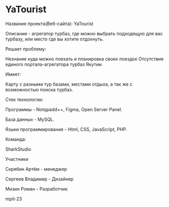 # YaTourist


Название проекта(Веб-сайта):
YaTourist

Описание - агрегатор турбаз, где можно выбрать подходящую для вас турбазу, или место где вы хотите отдохнуть.

Решает проблему:

Незнание куда можно поехать и планировка своих поездок
Отсутствие единого портала-агрегатора турбаз Якутии.

Имеет:

Карту с разными тур базами, местами отдыха, а так же с возможностью поиска турбаз.

Стек технологии:

Программы - Notqpadd++, Figma, Open Server Panel.

База данных - MySQL.

Языки программирования - Html, CSS, JavaScript, PHP.

Команда:

SharkStudio

Участники

Скрябин Артём - менеджер

Сергеев Владимир - Дизайнер

Мизин Роман - Разработчик



mpit-23
